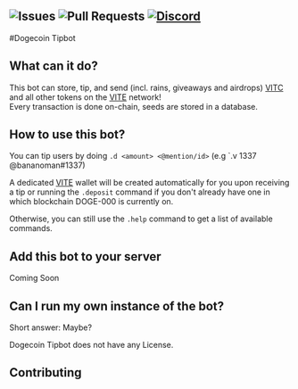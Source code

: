 ![Issues](https://img.shields.io/github/issues-raw/JeanOUINA/VitaBot)
![Pull Requests](https://img.shields.io/github/issues-pr-raw/JeanOUINA/VitaBot)
[![Discord](https://img.shields.io/discord/907279842716835881?logo=discord&style=flat-square&color=%23fffd6c)](https://discord.gg/wbnenYG2Cv)
---
#Dogecoin Tipbot

## What can it do?
This bot can store, tip, and send (incl. rains, giveaways and airdrops) [VITC](https://vitamincoin.org) and all other tokens on the [VITE](https://www.vite.org/) network!
<br>
Every transaction is done on-chain, seeds are stored in a database.

## How to use this bot?

You can tip users by doing `.d <amount> <@mention/id>` (e.g `.v 1337 @bananoman#1337)

A dedicated [VITE](https://www.vite.org/) wallet will be created automatically for you upon receiving a tip or running the `.deposit` command if you don't already have one in which blockchain DOGE-000 is currently on.

Otherwise, you can still use the `.help` command to get a list of available commands.

## Add this bot to your server
Coming Soon

## Can I run my own instance of the bot?
Short answer: Maybe?

Dogecoin Tipbot does not have any License.

## Contributing
